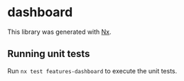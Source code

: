 # dashboard

This library was generated with [Nx](https://nx.dev).

## Running unit tests

Run `nx test features-dashboard` to execute the unit tests.
